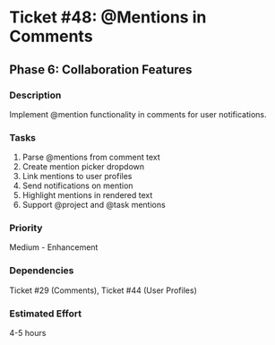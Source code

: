 # Ticket #48: @Mentions in Comments

## Phase 6: Collaboration Features

### Description

Implement @mention functionality in comments for user notifications.

### Tasks

1. Parse @mentions from comment text
2. Create mention picker dropdown
3. Link mentions to user profiles
4. Send notifications on mention
5. Highlight mentions in rendered text
6. Support @project and @task mentions

### Priority

Medium - Enhancement

### Dependencies

Ticket #29 (Comments), Ticket #44 (User Profiles)

### Estimated Effort

4-5 hours
